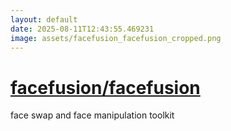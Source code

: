 ```yaml
---
layout: default
date: 2025-08-11T12:43:55.469231
image: assets/facefusion_facefusion_cropped.png
---
```


# [facefusion/facefusion](https://github.com/facefusion/facefusion)

face swap and face manipulation toolkit
